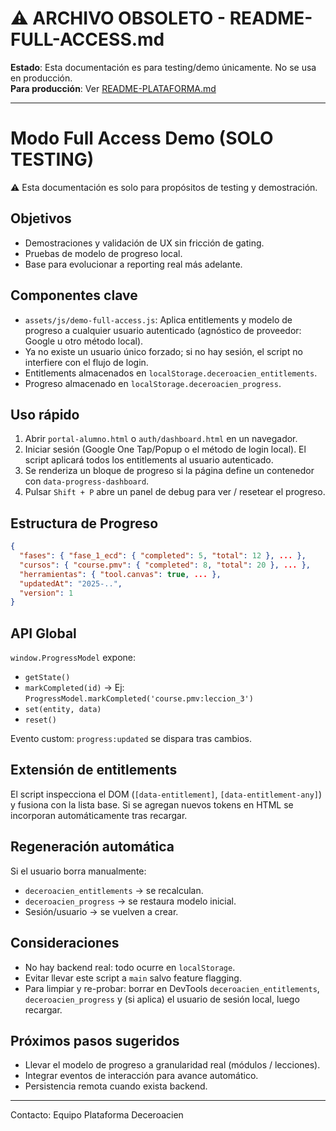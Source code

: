 # ⚠️ ARCHIVO OBSOLETO - README-FULL-ACCESS.md

**Estado**: Esta documentación es para testing/demo únicamente. No se usa en producción.  
**Para producción**: Ver [README-PLATAFORMA.md](./README-PLATAFORMA.md)  

---

# Modo Full Access Demo (SOLO TESTING)

⚠️ Esta documentación es solo para propósitos de testing y demostración.

## Objetivos
- Demostraciones y validación de UX sin fricción de gating.
- Pruebas de modelo de progreso local.
- Base para evolucionar a reporting real más adelante.

## Componentes clave
- `assets/js/demo-full-access.js`: Aplica entitlements y modelo de progreso a cualquier usuario autenticado (agnóstico de proveedor: Google u otro método local).
- Ya no existe un usuario único forzado; si no hay sesión, el script no interfiere con el flujo de login.
- Entitlements almacenados en `localStorage.deceroacien_entitlements`.
- Progreso almacenado en `localStorage.deceroacien_progress`.

## Uso rápido
1. Abrir `portal-alumno.html` o `auth/dashboard.html` en un navegador.
2. Iniciar sesión (Google One Tap/Popup o el método de login local). El script aplicará todos los entitlements al usuario autenticado.
3. Se renderiza un bloque de progreso si la página define un contenedor con `data-progress-dashboard`.
4. Pulsar `Shift + P` abre un panel de debug para ver / resetear el progreso.

## Estructura de Progreso
```json
{
  "fases": { "fase_1_ecd": { "completed": 5, "total": 12 }, ... },
  "cursos": { "course.pmv": { "completed": 8, "total": 20 }, ... },
  "herramientas": { "tool.canvas": true, ... },
  "updatedAt": "2025-..",
  "version": 1
}
```

## API Global
`window.ProgressModel` expone:
- `getState()`
- `markCompleted(id)` → Ej: `ProgressModel.markCompleted('course.pmv:leccion_3')`
- `set(entity, data)`
- `reset()`

Evento custom: `progress:updated` se dispara tras cambios.

## Extensión de entitlements
El script inspecciona el DOM (`[data-entitlement]`, `[data-entitlement-any]`) y fusiona con la lista base. Si se agregan nuevos tokens en HTML se incorporan automáticamente tras recargar.

## Regeneración automática
Si el usuario borra manualmente:
- `deceroacien_entitlements` → se recalculan.
- `deceroacien_progress` → se restaura modelo inicial.
- Sesión/usuario → se vuelven a crear.

## Consideraciones
- No hay backend real: todo ocurre en `localStorage`.
- Evitar llevar este script a `main` salvo feature flagging.
- Para limpiar y re-probar: borrar en DevTools `deceroacien_entitlements`, `deceroacien_progress` y (si aplica) el usuario de sesión local, luego recargar.

## Próximos pasos sugeridos
- Llevar el modelo de progreso a granularidad real (módulos / lecciones).
- Integrar eventos de interacción para avance automático.
- Persistencia remota cuando exista backend.

---
Contacto: Equipo Plataforma Deceroacien
